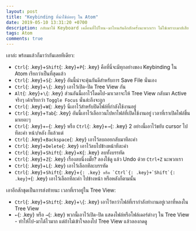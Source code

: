 ```yaml
---
layout: post
title: "Keybinding ที่น่าใช้บ่อยๆ ใน Atom"
date: 2019-05-10 13:31:20 +0700
description: กลับมาใช้ Keyboard เคลื่อนที่ไปไหน-มาไหนกันอีกสักครั้งนะพวกเรา ไม่ใช่เพราะเมาส์เสีย แต่เพราะเราจะไปได้เร็วกว่าจริงๆ
tags: Atom
comments: true
---
```

เอาล่ะ พร้อมแล้วก็มาว่ากันเลยทีเดียว:
- `Ctrl`{: .key}+`Shift`{: .key}+`P`{: .key} คือที่นี่จะมีทุกอย่างของ Keybinding ใน Atom เรียกว่าเป็นที่สุดแล้ว
- `Ctrl`{: .key}+`S`{: .key} อันนี้น่าจะคุ้นกันดีสำหรับการ Save File นั่นเอง
- `Ctrl`{: .key}+`\`{: .key} เอาไว้เปิด-ปิด Tree View กัน
- `Alt`{: .key}+`\`{: .key} ส่วนอันนี้เอาไว้โดดไป-มาเวลาจะให้ Tree View กลับมา Active จริงๆ เค้าเรียกว่า `Toggle Focus` นั่นล่ะถึงจะถูก
- `Ctrl`{: .key}+`W`{: .key} นี่เอาไว้สำหรับปิดไฟล์ที่กำลังใช้งานอยู่
- `Ctrl`{: .key}+`Tab`{: .key} อันนี้เอาไว้เลือกวนไปหาไฟล์ที่เปิดใช้งานอยู่ เวลาที่เราเปิดไฟล์ขึ้นมาเยอะๆ
- `Ctrl`{: .key}+`←`{: .key} หรือ `Ctrl`{: .key}+`→`{: .key} 2 อย่างนี้เอาไว้ขยับ cursor ไปทีละคำ หน้า/หลัง ก็แล้วแต่
- `Ctrl`{: .key}+`ฺBackspace`{: .key} เอาไว้ลบถอยกลับมาทีละคำ
- `Ctrl`{: .key}+`Delete`{: .key} เอาไว้ลบไปข้างหน้าทีละคำ
- `Ctrl`{: .key}+`Shift`{: .key}+`K`{: .key} ลบทั้งบรรทัด
- `Ctrl`{: .key}+`Z`{: .key} เรื่องลบนี่งงมั๊ย? ลองใช้ดู แล้ว Undo ด้วย `Ctrl+Z` นะพวกเรา
- `Ctrl`{: .key}+`L`{: .key} เอาไว้เลือกทีละบรรทัด
- `Ctrl`{: .key}+`Shift`{: .key}+``{: .key} หรือ `Ctrl`{: .key}+`Shift`{: .key}+``{: .key} เอาไว้เลือกทีละคำ ไปข้างหน้า หรือหลังก็ตามนั้น

เอาอีกสักชุดเป็นการส่งท้ายนะ เวลาที่เราอยู่ใน Tree View:
- `Ctrl`{: .key}+`Shift`{: .key}+`\`{: .key} เอาไว้หาว่าไฟล์ที่เรากำลังทำงานอยู่เวลาที่หลงใน Tree View
- `←`{: .key} หรือ `→`{: .key} พวกนี้เอาไว้เปิด-ปิด แสดงไฟล์หรือโฟล์เดอร์ต่างๆ ใน Tree View - ทำให้ไป-มาได้ไวมาก แต่ถ้าไม่เข้าใจลองไป Tree View แล้วลองกดดู

